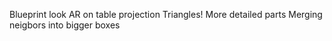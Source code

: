 Blueprint look
AR on table projection
Triangles!
More detailed parts
Merging neigbors into bigger boxes